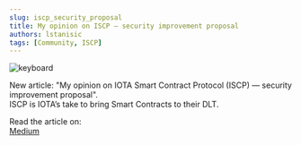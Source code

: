 ```yaml
---
slug: iscp_security_proposal
title: My opinion on ISCP — security improvement proposal
authors: lstanisic
tags: [Community, ISCP]
---
```


![keyboard](https://miro.medium.com/max/1400/1*mUjOq0Y8iBfLC-4ztXEiTg.jpeg)

New article: "My opinion on IOTA Smart Contract Protocol (ISCP) — security improvement proposal".  
ISCP is IOTA’s take to bring Smart Contracts to their DLT.

Read the article on:  
[Medium](https://luka99.medium.com/my-opinion-on-iota-smart-contract-protocol-iscp-security-improvement-proposal-c6ca3ca3df23)  
